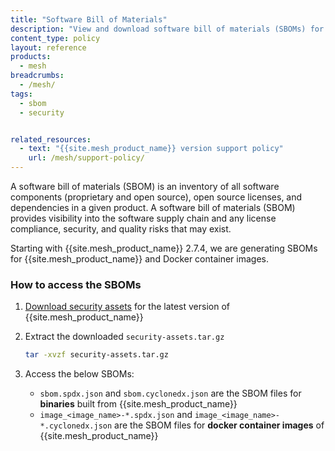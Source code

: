 ```yaml
---
title: "Software Bill of Materials"
description: "View and download software bill of materials (SBOMs) for {{site.mesh_product_name}} binaries and Docker images, including license, dependency, and security information."
content_type: policy
layout: reference
products:
  - mesh
breadcrumbs:
  - /mesh/
tags:
  - sbom
  - security


related_resources:
  - text: "{{site.mesh_product_name}} version support policy"
    url: /mesh/support-policy/
---
```


A software bill of materials (SBOM) is an inventory of all software components (proprietary and open source), open source licenses, and dependencies in a given product. A software bill of materials (SBOM) provides visibility into the software supply chain and any license compliance, security, and quality risks that may exist.

Starting with {{site.mesh_product_name}} 2.7.4, we are generating SBOMs for {{site.mesh_product_name}} and Docker container images.

### How to access the SBOMs

1. [Download security assets](https://packages.konghq.com/public/kong-mesh-binaries-release/raw/names/security-assets/versions/{{site.data.mesh_latest.version}}/security-assets.tar.gz) for the latest version of {{site.mesh_product_name}}

2. Extract the downloaded `security-assets.tar.gz`

    ```sh
    tar -xvzf security-assets.tar.gz
    ```

3. Access the below SBOMs:

   * `sbom.spdx.json` and `sbom.cyclonedx.json` are the SBOM files for **binaries** built from {{site.mesh_product_name}}
   * `image_<image_name>-*.spdx.json` and `image_<image_name>-*.cyclonedx.json` are the SBOM files for **docker container images** of {{site.mesh_product_name}}
